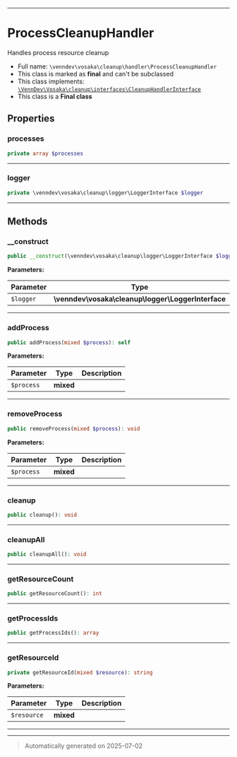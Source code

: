 ***

# ProcessCleanupHandler

Handles process resource cleanup



* Full name: `\venndev\vosaka\cleanup\handler\ProcessCleanupHandler`
* This class is marked as **final** and can't be subclassed
* This class implements:
[`\VennDev\Vosaka\cleanup\interfaces\CleanupHandlerInterface`](../../../../VennDev/Vosaka/cleanup/interfaces/CleanupHandlerInterface.md)
* This class is a **Final class**



## Properties


### processes



```php
private array $processes
```






***

### logger



```php
private \venndev\vosaka\cleanup\logger\LoggerInterface $logger
```






***

## Methods


### __construct



```php
public __construct(\venndev\vosaka\cleanup\logger\LoggerInterface $logger): mixed
```








**Parameters:**

| Parameter | Type | Description |
|-----------|------|-------------|
| `$logger` | **\venndev\vosaka\cleanup\logger\LoggerInterface** |  |





***

### addProcess



```php
public addProcess(mixed $process): self
```








**Parameters:**

| Parameter | Type | Description |
|-----------|------|-------------|
| `$process` | **mixed** |  |





***

### removeProcess



```php
public removeProcess(mixed $process): void
```








**Parameters:**

| Parameter | Type | Description |
|-----------|------|-------------|
| `$process` | **mixed** |  |





***

### cleanup



```php
public cleanup(): void
```












***

### cleanupAll



```php
public cleanupAll(): void
```












***

### getResourceCount



```php
public getResourceCount(): int
```












***

### getProcessIds



```php
public getProcessIds(): array
```












***

### getResourceId



```php
private getResourceId(mixed $resource): string
```








**Parameters:**

| Parameter | Type | Description |
|-----------|------|-------------|
| `$resource` | **mixed** |  |





***


***
> Automatically generated on 2025-07-02
